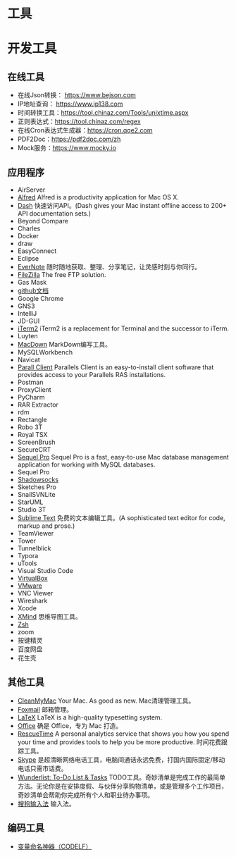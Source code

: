 # 工具

# 开发工具

## 在线工具

* 在线Json转换： <https://www.bejson.com>
* IP地址查询： <https://www.ip138.com>
* 时间转换工具：<https://tool.chinaz.com/Tools/unixtime.aspx>
* 正则表达式：<https://tool.chinaz.com/regex>
* 在线Cron表达式生成器：<https://cron.qqe2.com>
* PDF2Doc：<https://pdf2doc.com/zh>
* Mock服务：<https://www.mocky.io>

## 应用程序

* AirServer
* [Alfred](https://www.alfredapp.com) Alfred is a productivity application for Mac OS X.
* [Dash](https://kapeli.com/dash)  快速访问API。(Dash gives your Mac instant offline access to 200+ API documentation sets.)
* Beyond Compare
* Charles
* Docker
* draw
* EasyConnect
* Eclipse
* [EverNote](https://evernote.com/intl/zh-cn) 随时随地获取、整理、分享笔记，让灵感时刻与你同行。
* [FileZilla](https://filezilla-project.org) The free FTP solution.
* Gas Mask
* [github文档](https://docs.github.com/cn)
* Google Chrome
* GNS3
* IntelliJ
* JD-GUI
* [iTerm2](https://www.iterm2.com) iTerm2 is a replacement for Terminal and the successor to iTerm.
* Luyten
* [MacDown](http://macdown.uranusjr.com) MarkDown编写工具。
* MySQLWorkbench
* Navicat
* [Parall Client](https://www.parallels.com/cn/products/ras/features/parallels-client) Parallels Client is an easy-to-install client software that provides access to your Parallels RAS installations.
* Postman
* ProxyClient
* PyCharm
* RAR Extractor
* rdm
* Rectangle
* Robo 3T
* Royal TSX
* ScreenBrush
* SecureCRT
* [Sequel Pro](http://www.sequelpro.com) Sequel Pro is a fast, easy-to-use Mac database management application for working with MySQL databases.
* Sequel Pro
* [Shadowsocks](https://github.com/shadowsocks/shadowsocks)
* Sketches Pro
* SnailSVNLite
* StarUML
* Studio 3T
* [Sublime Text](http://www.sublimetext.com)  免费的文本编辑工具。(A sophisticated text editor for code, markup and prose.)
* TeamViewer
* Tower
* Tunnelblick
* Typora
* uTools
* Visual Studio Code
* [VirtualBox](https://www.virtualbox.org)
* [VMware](https://www.vmware.com)
* VNC Viewer
* Wireshark
* Xcode
* [XMind](https://www.xmind.net) 思维导图工具。
* [Zsh](https://ohmyz.sh)
* zoom
* 按键精灵
* 百度网盘
* 花生壳

## 其他工具

* [CleanMyMac](https://cleanmymac.com) Your Mac. As good as new. Mac清理管理工具。
* [Foxmail](https://www.foxmail.com) 邮箱管理。
* [LaTeX](https://www.latex-project.org) LaTeX is a high-quality typesetting system.
* [Office](https://products.office.com/zh-cn/mac/microsoft-office-for-mac) 确是 Office，专为 Mac 打造。
* [RescueTime](https://www.rescuetime.com) A personal analytics service that shows you how you spend your time and provides tools to help you be more productive. 时间花费跟踪工具。
* [Skype](https://web.skype.com) 是超清晰网络电话工具，电脑间通话永远免费，打国内国际固定/移动电话只需市话费。
* [Wunderlist: To-Do List & Tasks](https://www.wunderlist.com/zh) TODO工具。奇妙清单是完成工作的最简单方法。无论你是在安排度假、与伙伴分享购物清单，或是管理多个工作项目，奇妙清单会帮助你完成所有个人和职业待办事项。
* [搜狗输入法](https://pinyin.sogou.com/mac) 输入法。

## 编码工具

* [变量命名神器（CODELF）](https://unbug.github.io/codelf/)
